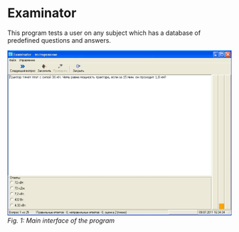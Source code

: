 # Examinator
This program tests a user on any subject which has a database of predefined questions and answers.

![Screenshot](Screenshot.jpg)  
*Fig. 1: Main interface of the program*
